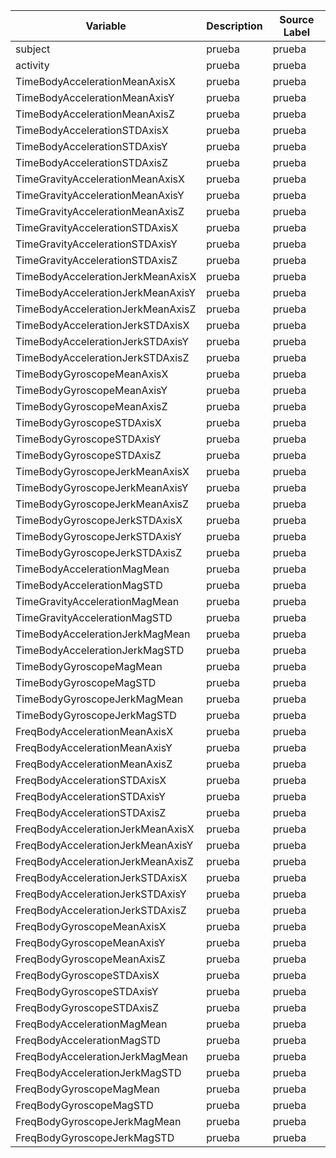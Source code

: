 Variable | Description | Source Label
---------|-------------|-------------
subject  | prueba    | prueba
activity | prueba    | prueba
TimeBodyAccelerationMeanAxisX | prueba    | prueba
TimeBodyAccelerationMeanAxisY | prueba    | prueba
TimeBodyAccelerationMeanAxisZ | prueba    | prueba
TimeBodyAccelerationSTDAxisX | prueba    | prueba
TimeBodyAccelerationSTDAxisY | prueba    | prueba
TimeBodyAccelerationSTDAxisZ | prueba    | prueba
TimeGravityAccelerationMeanAxisX | prueba    | prueba
TimeGravityAccelerationMeanAxisY | prueba    | prueba
TimeGravityAccelerationMeanAxisZ | prueba    | prueba
TimeGravityAccelerationSTDAxisX | prueba    | prueba
TimeGravityAccelerationSTDAxisY | prueba    | prueba
TimeGravityAccelerationSTDAxisZ | prueba    | prueba
TimeBodyAccelerationJerkMeanAxisX | prueba    | prueba
TimeBodyAccelerationJerkMeanAxisY | prueba    | prueba
TimeBodyAccelerationJerkMeanAxisZ | prueba    | prueba
TimeBodyAccelerationJerkSTDAxisX | prueba    | prueba
TimeBodyAccelerationJerkSTDAxisY | prueba    | prueba
TimeBodyAccelerationJerkSTDAxisZ | prueba    | prueba
TimeBodyGyroscopeMeanAxisX | prueba    | prueba
TimeBodyGyroscopeMeanAxisY | prueba    | prueba
TimeBodyGyroscopeMeanAxisZ | prueba    | prueba
TimeBodyGyroscopeSTDAxisX | prueba    | prueba
TimeBodyGyroscopeSTDAxisY | prueba    | prueba
TimeBodyGyroscopeSTDAxisZ | prueba    | prueba
TimeBodyGyroscopeJerkMeanAxisX | prueba    | prueba
TimeBodyGyroscopeJerkMeanAxisY | prueba    | prueba
TimeBodyGyroscopeJerkMeanAxisZ | prueba    | prueba
TimeBodyGyroscopeJerkSTDAxisX | prueba    | prueba
TimeBodyGyroscopeJerkSTDAxisY | prueba    | prueba
TimeBodyGyroscopeJerkSTDAxisZ | prueba    | prueba
TimeBodyAccelerationMagMean | prueba    | prueba
TimeBodyAccelerationMagSTD | prueba    | prueba
TimeGravityAccelerationMagMean | prueba    | prueba
TimeGravityAccelerationMagSTD | prueba    | prueba
TimeBodyAccelerationJerkMagMean | prueba    | prueba
TimeBodyAccelerationJerkMagSTD | prueba    | prueba
TimeBodyGyroscopeMagMean | prueba    | prueba
TimeBodyGyroscopeMagSTD | prueba    | prueba
TimeBodyGyroscopeJerkMagMean | prueba    | prueba
TimeBodyGyroscopeJerkMagSTD | prueba    | prueba
FreqBodyAccelerationMeanAxisX | prueba    | prueba
FreqBodyAccelerationMeanAxisY | prueba    | prueba
FreqBodyAccelerationMeanAxisZ | prueba    | prueba
FreqBodyAccelerationSTDAxisX | prueba    | prueba
FreqBodyAccelerationSTDAxisY | prueba    | prueba
FreqBodyAccelerationSTDAxisZ | prueba    | prueba
FreqBodyAccelerationJerkMeanAxisX | prueba    | prueba
FreqBodyAccelerationJerkMeanAxisY | prueba    | prueba
FreqBodyAccelerationJerkMeanAxisZ | prueba    | prueba
FreqBodyAccelerationJerkSTDAxisX | prueba    | prueba
FreqBodyAccelerationJerkSTDAxisY | prueba    | prueba
FreqBodyAccelerationJerkSTDAxisZ | prueba    | prueba
FreqBodyGyroscopeMeanAxisX | prueba    | prueba
FreqBodyGyroscopeMeanAxisY | prueba    | prueba
FreqBodyGyroscopeMeanAxisZ | prueba    | prueba
FreqBodyGyroscopeSTDAxisX | prueba    | prueba
FreqBodyGyroscopeSTDAxisY | prueba    | prueba
FreqBodyGyroscopeSTDAxisZ | prueba    | prueba
FreqBodyAccelerationMagMean | prueba    | prueba
FreqBodyAccelerationMagSTD | prueba    | prueba
FreqBodyAccelerationJerkMagMean | prueba    | prueba
FreqBodyAccelerationJerkMagSTD | prueba    | prueba
FreqBodyGyroscopeMagMean | prueba    | prueba
FreqBodyGyroscopeMagSTD | prueba    | prueba
FreqBodyGyroscopeJerkMagMean | prueba    | prueba
FreqBodyGyroscopeJerkMagSTD | prueba    | prueba


